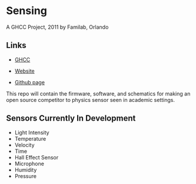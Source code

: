 Sensing
=======
A GHCC Project, 2011
by Familab, Orlando

Links
-----
 - <a href="http://www.element14.com/community/groups/the-great-global-hackerspace-challenge">GHCC</a><br/>
 
 - <a href="http://www.sensingplatform.org/"> Website </a><br />
 - <a href="http://www.github.com/sirwolfgang/Sensing/">Github page</a><br />


This repo will contain the firmware, software, and schematics for making an open source competitor to physics sensor seen in academic settings.

Sensors Currently In Development
-------------------------
- Light Intensity
- Temperature
- Velocity
- Time
- Hall Effect Sensor
- Microphone
- Humidity
- Pressure